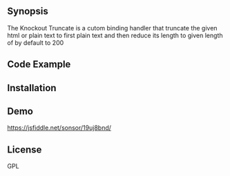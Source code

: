 ## Synopsis

The Knockout Truncate is a cutom binding handler that truncate the given html or plain text to first plain text and then reduce its length to given length of by default to 200

## Code Example

<div data-bind="truncate: htmlDate"></div>
<div data-bind="truncate: {value: htmlDate, length: 20 }"></div>
<script>
var myViewModel = {
    htmlDate = '<div><p>&nbsp; &amp;this is tesing content</p></div>';
};
ko.applyBindings(myviewModel)'
</script>

## Installation

<script src="./ko.truncate.min.js"></script>

## Demo
<a href="https://jsfiddle.net/sonsor/19uj8bnd/">https://jsfiddle.net/sonsor/19uj8bnd/</a>


## License
GPL
